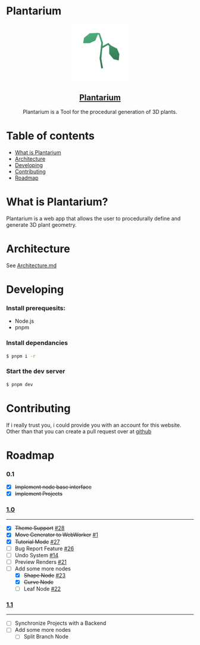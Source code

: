 # Plantarium

<div align="center">

<img src="frontend/public/favicon/favicon.svg" width="30%"/>

<a href="https://jim-fx.com/plant/"><h2 align="center">Plantarium</h2></a>

  <p align="center">
    Plantarium is a Tool for the procedural generation of 3D plants.
  </p>

</div>

# Table of contents

- [What is Plantarium](#WhatisPlantarium?)
- [Architecture](#Architecture)
- [Developing](#Developing)
- [Contributing](#Contributing)
- [Roadmap](#Roadmap)

# What is Plantarium?

Plantarium is a web app that allows the user to procedurally define and generate 3D plant geometry.

# Architecture

See [Architecture.md](./ARCHITECTURE.md)

# Developing

### Install prerequesits:

- Node.js
- pnpm

### Install dependancies

```bash
$ pnpm i -r
```

### Start the dev server

```bash
$ pnpm dev
```

# Contributing

If i really trust you, i could provide you with an account for this website. Other than that you can create a pull request over at [github](https://github.com/jim-fx/plantarium)

# Roadmap

### 0.1

- [x] ~~Implement node base interface~~
- [x] ~~Implement Projects~~

### [1.0](https://git.jim-fx.com/max/plantarium/milestone/1)

---

- [x] ~~Theme Support~~ [#28](https://git.jim-fx.com/max/plantarium/issues/28)
- [x] ~~Move Generator to WebWorker~~ [#1](https://git.jim-fx.com/max/plantarium/issues/1)
- [x] ~~Tutorial Mode~~ [#27](https://git.jim-fx.com/max/plantarium/issues/27)
- [ ] Bug Report Feature [#26](https://git.jim-fx.com/max/plantarium/issues/26)
- [ ] Undo System [#14](https://git.jim-fx.com/max/plantarium/issues/14)
- [ ] Preview Renders [#21](https://git.jim-fx.com/max/plantarium/issues/21)
- [ ] Add some more nodes
  - [x] ~~Shape Node~~ [#23](https://git.jim-fx.com/max/plantarium/issues/23)
  - [x] ~~Curve Node~~
  - [ ] Leaf Node [#22](https://git.jim-fx.com/max/plantarium/issues/22)

### [1.1](https://git.jim-fx.com/max/plantarium/milestone/2)

---

- [ ] Synchronize Projects with a Backend
- [ ] Add some more nodes
  - [ ] Split Branch Node
